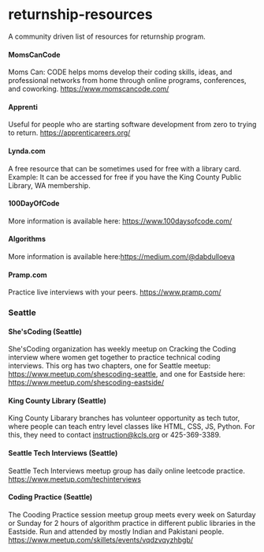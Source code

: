 # returnship-resources
A community driven list of resources for returnship program.

#### MomsCanCode
Moms Can: CODE helps moms develop their coding skills, ideas, and professional networks from home through online programs, conferences, and coworking. https://www.momscancode.com/

#### Apprenti
Useful for people who are starting software development from zero to trying to return. https://apprenticareers.org/

#### Lynda.com
A free resource that can be sometimes used for free with a library card. Example: It can be accessed for free if you have the King County Public Library, WA membership.

#### 100DayOfCode
More information is available here: https://www.100daysofcode.com/ 

#### Algorithms
More information is available here:https://medium.com/@dabdulloeva

#### Pramp.com
Practice live interviews with your peers. https://www.pramp.com/

### Seattle
#### She'sCoding (Seattle)
She'sCoding organization has weekly meetup on Cracking the Coding interview where women get together to practice technical coding interviews. This org has two chapters, one for Seattle meetup: https://www.meetup.com/shescoding-seattle, and one for Eastside here: https://www.meetup.com/shescoding-eastside/

#### King County Library (Seattle)
King County Libarary branches has volunteer opportunity as tech tutor, where people can teach entry level classes like HTML, CSS, JS, Python. For this, they need to contact instruction@kcls.org or 425-369-3389.

#### Seattle Tech Interviews (Seattle)
Seattle Tech Interviews meetup group has daily online leetcode practice. https://www.meetup.com/techinterviews

#### Coding Practice (Seattle)
The Cooding Practice session meetup group meets every week on Saturday or Sunday for 2 hours of algorithm practice in different public libraries in the Eastside. Run and attended by mostly Indian and Pakistani people. https://www.meetup.com/skillets/events/vqdzvqyzhbgb/
